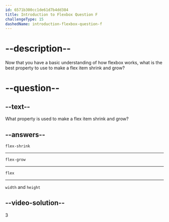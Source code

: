 ```yaml
---
id: 6571b300cc1de61d7b4dd384
title: Introduction to Flexbox Question F
challengeType: 15
dashedName: introduction-flexbox-question-f
---
```

# --description--

Now that you have a basic understanding of how flexbox works, what is the best property to use to make a flex item shrink and grow?

# --question--

## --text--

What property is used to make a flex item shrink and grow?

## --answers--

`flex-shrink`

---

`flex-grow`

---

`flex`

---

`width` and `height`

## --video-solution--

3
